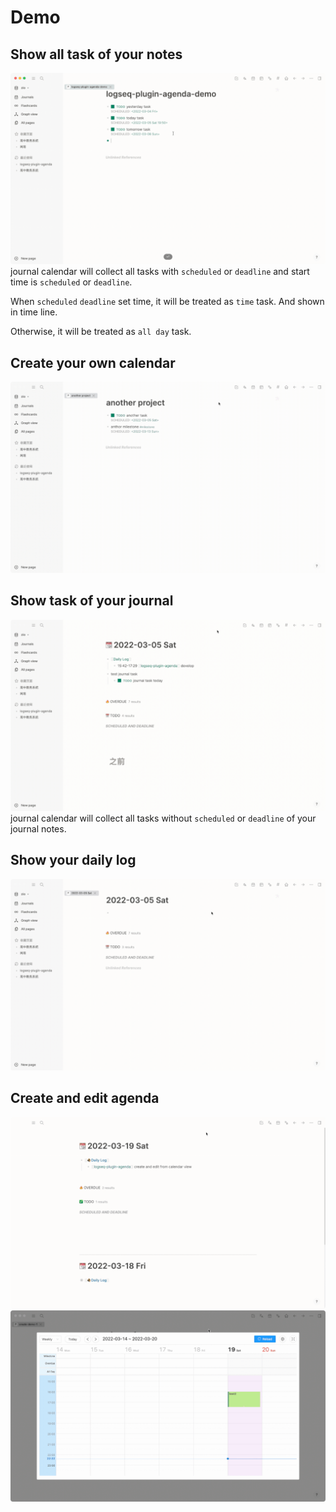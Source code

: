 # Demo

<!-- We will call notes with `"TODO" "DOING" "NOW" "LATER" "WAITING" "DONE"` as tasks. -->
## Show all task of your notes
![defaultCalendar](../../screenshots/defaultCalendar.gif)
journal calendar will collect all tasks with `scheduled` or `deadline` and start time is `scheduled` or `deadline`.

When `scheduled` `deadline` set time, it will be treated as `time` task. And shown in time line.

Otherwise, it will be treated as `all day` task.

## Create your own calendar
![customCalendar](../../screenshots/customCalendar.gif)

## Show task of your journal
![journal](../../screenshots/journal.gif)
journal calendar will collect all tasks without `scheduled` or `deadline` of
 your journal notes.

## Show your daily log
![dailyLog](../../screenshots/dailyLog.gif)

## Create and edit agenda
![createAgendaCalendar](../../screenshots/createAgendaCalendar.gif)
![editAgendaCalendar](../../screenshots/editAgendaCalendar.gif)